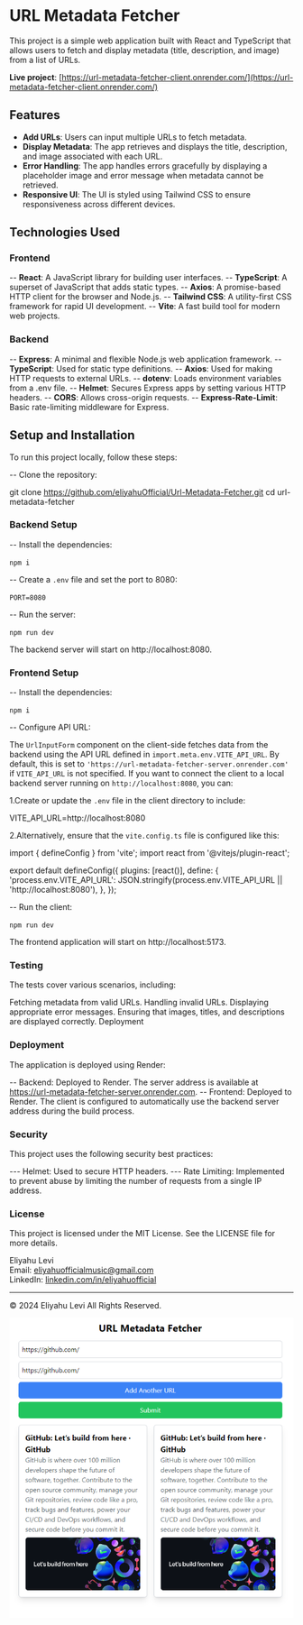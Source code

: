 # URL Metadata Fetcher

This project is a simple web application built with React and TypeScript that allows users to fetch and display metadata (title, description, and image) from a list of URLs.

**Live project**: [https://url-metadata-fetcher-client.onrender.com/](https://url-metadata-fetcher-client.onrender.com/)

## Features

- **Add URLs**: Users can input multiple URLs to fetch metadata.
- **Display Metadata**: The app retrieves and displays the title, description, and image associated with each URL.
- **Error Handling**: The app handles errors gracefully by displaying a placeholder image and error message when metadata cannot be retrieved.
- **Responsive UI**: The UI is styled using Tailwind CSS to ensure responsiveness across different devices.

## Technologies Used

### Frontend
-- **React**: A JavaScript library for building user interfaces.
-- **TypeScript**: A superset of JavaScript that adds static types.
-- **Axios**: A promise-based HTTP client for the browser and Node.js.
-- **Tailwind CSS**: A utility-first CSS framework for rapid UI development.
-- **Vite**: A fast build tool for modern web projects.

### Backend
-- **Express**: A minimal and flexible Node.js web application framework.
-- **TypeScript**: Used for static type definitions.
-- **Axios**: Used for making HTTP requests to external URLs.
-- **dotenv**: Loads environment variables from a .env file.
-- **Helmet**: Secures Express apps by setting various HTTP headers.
-- **CORS**: Allows cross-origin requests.
-- **Express-Rate-Limit**: Basic rate-limiting middleware for Express.

## Setup and Installation

To run this project locally, follow these steps:

-- Clone the repository:

   git clone https://github.com/eliyahuOfficial/Url-Metadata-Fetcher.git
   cd url-metadata-fetcher

### Backend Setup

-- Install the dependencies:

`npm i`

-- Create a `.env` file and set the port to 8080:

`PORT=8080`

-- Run the server:

`npm run dev`


The backend server will start on http://localhost:8080.

### Frontend Setup

-- Install the dependencies:

`npm i`

-- Configure API URL:

The `UrlInputForm` component on the client-side fetches data from the backend using the API URL defined in `import.meta.env.VITE_API_URL`.
By default, this is set to `'https://url-metadata-fetcher-server.onrender.com'` if `VITE_API_URL` is not specified.
If you want to connect the client to a local backend server running on `http://localhost:8080`, you can:

1.Create or update the `.env` file in the client directory to include:

  VITE_API_URL=http://localhost:8080
  
2.Alternatively, ensure that the `vite.config.ts` file is configured like this:

  import { defineConfig } from 'vite';
import react from '@vitejs/plugin-react';

export default defineConfig({
  plugins: [react()],
  define: {
    'process.env.VITE_API_URL': JSON.stringify(process.env.VITE_API_URL || 'http://localhost:8080'),
  },
});

-- Run the client:

`npm run dev`

The frontend application will start on http://localhost:5173.

### Testing

The tests cover various scenarios, including:

Fetching metadata from valid URLs.
Handling invalid URLs.
Displaying appropriate error messages.
Ensuring that images, titles, and descriptions are displayed correctly.
Deployment

### Deployment

The application is deployed using Render:

-- Backend: Deployed to Render. The server address is available at https://url-metadata-fetcher-server.onrender.com.
-- Frontend: Deployed to Render. The client is configured to automatically use the backend server address during the build process.

### Security

This project uses the following security best practices:

--- Helmet: Used to secure HTTP headers.
--- Rate Limiting: Implemented to prevent abuse by limiting the number of requests from a single IP address.


### License
This project is licensed under the MIT License. See the LICENSE file for more details.

Eliyahu Levi  
Email: [eliyahuofficialmusic@gmail.com](mailto:eliyahuofficialmusic@gmail.com)  
LinkedIn: [linkedin.com/in/eliyahuofficial](https://www.linkedin.com/in/eliyahuofficial/)

---

© 2024 Eliyahu Levi All Rights Reserved.

![alt text](URLMetadataFetcher.png)

